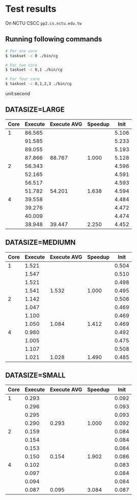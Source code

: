 # Test results

On NCTU CSCC `pp2.cs.nctu.edu.tw`

## Running following commands
```sh
# For one core
$ taskset -c 0 ./bin/cg

# For two core
$ taskset -c 0,1 ./bin/cg

# For four core
$ taskset -c 0,1,2,3 ./bin/cg

```

unit:second

## DATASIZE=LARGE
| Core | Execute | Execute AVG | Speedup | Init  |
|------|---------|-------------|---------|-------|
| 1    | 86.565  |             |         | 5.106 |
|      | 91.585  |             |         | 5.233 |
|      | 89.055  |             |         | 5.193 |
|      | 87.866  | 88.767      | 1.000   | 5.128 |
| 2    | 56.343  |             |         | 4.596 |
|      | 52.165  |             |         | 4.591 |
|      | 56.517  |             |         | 4.593 |
|      | 51.782  | 54.201      | 1.638   | 4.594 |
| 4    | 39.558  |             |         | 4.484 |
|      | 39.276  |             |         | 4.472 |
|      | 40.009  |             |         | 4.474 |
|      | 38.948  | 39.447      | 2.250   | 4.452 |
## DATASIZE=MEDIUMN
| Core | Execute | Execute AVG | Speedup | Init  |
|------|---------|-------------|---------|-------|
| 1    | 1.521   |             |         | 0.504 |
|      | 1.547   |             |         | 0.510 |
|      | 1.521   |             |         | 0.498 |
|      | 1.541   | 1.532       | 1.000   | 0.495 |
| 2    | 1.142   |             |         | 0.506 |
|      | 1.047   |             |         | 0.469 |
|      | 1.100   |             |         | 0.469 |
|      | 1.050   | 1.084       | 1.412   | 0.469 |
| 4    | 0.980   |             |         | 0.492 |
|      | 1.005   |             |         | 0.475 |
|      | 1.107   |             |         | 0.508 |
|      | 1.021   | 1.028       | 1.490   | 0.485 |
## DATASIZE=SMALL
| Core | Execute | Execute AVG | Speedup | Init  |
|------|---------|-------------|---------|-------|
| 1    | 0.293   |             |         | 0.092 |
|      | 0.296   |             |         | 0.093 |
|      | 0.295   |             |         | 0.093 |
|      | 0.290   | 0.293       | 1.000   | 0.092 |
| 2    | 0.159   |             |         | 0.084 |
|      | 0.154   |             |         | 0.084 |
|      | 0.153   |             |         | 0.084 |
|      | 0.150   | 0.154       | 1.902   | 0.086 |
| 4    | 0.102   |             |         | 0.083 |
|      | 0.097   |             |         | 0.084 |
|      | 0.094   |             |         | 0.084 |
|      | 0.087   | 0.095       | 3.084   | 0.087 |

